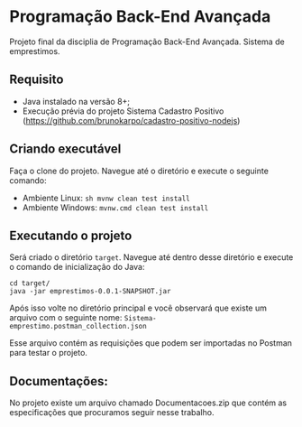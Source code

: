 # Programação Back-End Avançada
Projeto final da disciplia de Programação Back-End Avançada. Sistema de emprestimos.

## Requisito
* Java instalado na versão 8+;
* Execução prévia do projeto Sistema Cadastro Positivo (https://github.com/brunokarpo/cadastro-positivo-nodejs)


## Criando executável
Faça o clone do projeto. Navegue até o diretório e execute o seguinte comando:
* Ambiente Linux:
``sh mvnw clean test install``  
* Ambiente Windows: ``mvnw.cmd clean test install``

## Executando o projeto
Será criado o diretório `target`. Navegue até dentro desse diretório e execute o comando de inicialização do Java:  
``` 
cd target/
java -jar emprestimos-0.0.1-SNAPSHOT.jar
```

Após isso volte no diretório principal e você observará que existe um arquivo com o seguinte nome:
`Sistema-emprestimo.postman_collection.json`

Esse arquivo contém as requisições que podem ser importadas no Postman para testar o projeto.

## Documentações:
No projeto existe um arquivo chamado Documentacoes.zip que contém as especificações que procuramos seguir nesse trabalho.